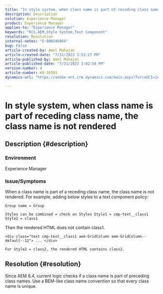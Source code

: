 ```yaml
---
title: "In style system, when class name is part of receding class name, the class name is not rendered"
description: Description
solution: Experience Manager
product: Experience Manager
applies-to: "Experience Manager"
keywords: "KCS,AEM,Style System,Text Component"
resolution: Resolution
internal-notes: "E-000246064"
bug: False
article-created-by: Amol Mahajan
article-created-date: "7/31/2023 2:52:17 PM"
article-published-by: Amol Mahajan
article-published-date: "7/31/2023 3:02:54 PM"
version-number: 4
article-number: KA-16501
dynamics-url: "https://adobe-ent.crm.dynamics.com/main.aspx?forceUCI=1&pagetype=entityrecord&etn=knowledgearticle&id=c457fdd0-b12f-ee11-bdf3-6045bd006149"

---
```

# In style system, when class name is part of receding class name, the class name is not rendered

## Description {#description}


### <b>Environment</b>

Experience Manager



### <b>Issue/Symptoms</b>

When a class name is part of a receding class name, the class name is not rendered. For example, adding below styles to a text component policy:


```
Group name = Group
```


`Styles can be combined = check on Styles Style1 = cmp-text__class1 Style2 = class1`



Then the rendered HTML does not contain class1.


```
<div class="text cmp-text__class1 aem-GridColumn aem-GridColumn--default--12"> ... </div>
```


`For Style2 = class2, the rendered HTML contains class2.`


## Resolution {#resolution}


Since AEM 6.4, current logic checks if a class name is part of preceding class names. Use a BEM-like class name convention so that every class name is unique.
